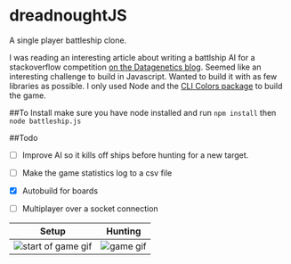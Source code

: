 # dreadnoughtJS
A single player battleship clone.

I was reading an interesting article about writing a battlship AI for a stackoverflow competition [on the Datagenetics blog](http://www.datagenetics.com/blog/december32011/index.html). Seemed like an interesting challenge to build in Javascript. Wanted to build it with as few libraries as possible. I only used Node and the [CLI Colors package](https://www.npmjs.com/package/cli-color) to build the game.

##To Install
make sure you have node installed and
run    `npm install`
then `node battleship.js`

##Todo
- [ ] Improve AI so it kills off ships before hunting for a new target.
- [ ] Make the game statistics log to a csv file
- [X] Autobuild for boards
- [ ] Multiplayer over a socket connection


Setup  | Hunting
------------ | -------------
![start of game gif](http://g.recordit.co/ioBfFcFYm5.gif) | ![game gif](http://g.recordit.co/egM9BjaSd5.gif "in game gif")

